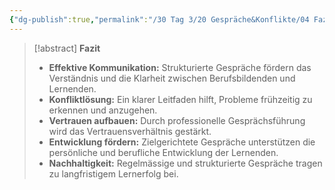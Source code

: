 ```yaml
---
{"dg-publish":true,"permalink":"/30 Tag 3/20 Gespräche&Konflikte/04 Fazit Gespräche&Konflikte/"}
---
```



>[!abstract] **Fazit**
> * **Effektive Kommunikation:** Strukturierte Gespräche fördern das Verständnis und die Klarheit zwischen Berufsbildenden und Lernenden.
> * **Konfliktlösung:** Ein klarer Leitfaden hilft, Probleme frühzeitig zu erkennen und anzugehen.
> * **Vertrauen aufbauen:** Durch professionelle Gesprächsführung wird das Vertrauensverhältnis gestärkt.
> * **Entwicklung fördern:** Zielgerichtete Gespräche unterstützen die persönliche und berufliche Entwicklung der Lernenden.
> * **Nachhaltigkeit:** Regelmässige und strukturierte Gespräche tragen zu langfristigem Lernerfolg bei.